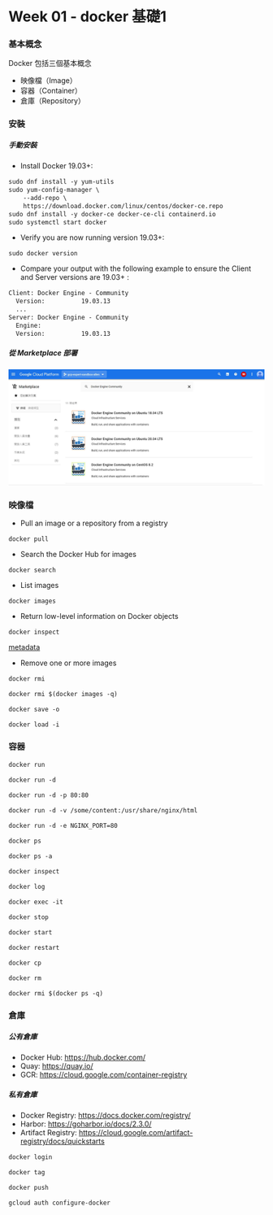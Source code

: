 # Week 01 - docker 基礎1


### 基本概念

Docker 包括三個基本概念
- 映像檔（Image）
- 容器（Container）
- 倉庫（Repository）

### 安裝

##### 手動安裝

- Install Docker 19.03+:
```
sudo dnf install -y yum-utils
sudo yum-config-manager \
    --add-repo \
    https://download.docker.com/linux/centos/docker-ce.repo
sudo dnf install -y docker-ce docker-ce-cli containerd.io
sudo systemctl start docker
```

- Verify you are now running version 19.03+:
```
sudo docker version
```

- Compare your output with the following example to ensure the Client and Server versions are 19.03+ :
```
Client: Docker Engine - Community
  Version:          19.03.13
  ...
Server: Docker Engine - Community
  Engine:
  Version:          19.03.13
```

##### 從 Marketplace 部署

![Marketplace](images/01.JPG)

### 映像檔

- Pull an image or a repository from a registry

```
docker pull 
```

- Search the Docker Hub for images

```
docker search
```

- List images

```
docker images
```

- Return low-level information on Docker objects

```
docker inspect
```
[metadata](image_metadata.json)

- Remove one or more images

```
docker rmi
```

```
docker rmi $(docker images -q)
```

```
docker save -o 
```

```
docker load -i
```

### 容器


```
docker run
```

```
docker run -d
```

```
docker run -d -p 80:80
```

```
docker run -d -v /some/content:/usr/share/nginx/html
```

```
docker run -d -e NGINX_PORT=80
```

```
docker ps
```

```
docker ps -a
```

```
docker inspect
```

```
docker log
```

```
docker exec -it
```

```
docker stop
```

```
docker start
```

```
docker restart
```

```
docker cp
```

```
docker rm
```

```
docker rmi $(docker ps -q)
```

### 倉庫

##### 公有倉庫

- Docker Hub: https://hub.docker.com/
- Quay: https://quay.io/
- GCR: https://cloud.google.com/container-registry

##### 私有倉庫

- Docker Registry: https://docs.docker.com/registry/
- Harbor: https://goharbor.io/docs/2.3.0/
- Artifact Registry: https://cloud.google.com/artifact-registry/docs/quickstarts

```
docker login
```

```
docker tag
```

```
docker push
```

```
gcloud auth configure-docker
```